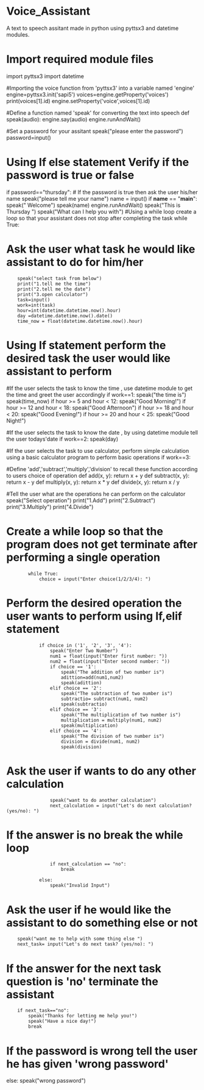 # Voice_Assistant
A text to speech assitant made in python using pyttsx3 and datetime modules.
# Import required module files
import pyttsx3
import datetime

#Importing the voice function from 'pyttsx3' into a variable named 'engine'
engine=pyttsx3.init('sapi5')
voices=engine.getProperty('voices')
print(voices[1].id)
engine.setProperty('voice',voices[1].id)

#Define a function named 'speak' for converting the text into speech
def speak(audio):
    engine.say(audio)
    engine.runAndWait()

#Set a password for your assitant
speak("please enter the password")
password=input()

# Using If else statement Verify if the password is true or false

if password=="thursday":
    # If the password is true then ask the user his/her name
    speak("please tell me your name")
    name = input()
    if __name__ == "__main__":
        speak(" Welcome")
        speak(name)
        engine.runAndWait()
    speak("This is Thursday ")
    speak("What can I help you with")
#Using a while loop create a loop so that your assistant does not stop after completing the task
    while True:
# Ask the user what task he would like assistant to do for him/her
        speak("select task from below")
        print("1.tell me the time")
        print("2.tell me the date")
        print("3.open calculator")
        task=input()
        work=int(task)
        hour=int(datetime.datetime.now().hour)
        day =datetime.datetime.now().date()
        time_now = float(datetime.datetime.now().hour)
# Using If statement perform the desired task the user would like assistant to perform

#If the user selects the task to know the time , use datetime module to get the time and greet the user accordingly
        if work==1:
            speak("the time is")
            speak(time_now)
            if hour >= 5 and hour < 12:
                speak("Good Morning!")
            if hour >= 12 and hour < 18:
                speak("Good Afternoon")
            if hour >= 18 and hour < 20:
                speak("Good Evening!")
            if hour >= 20 and hour < 25:
                speak("Good Night!")

#If the user selects the task to know the date , by using datetime module tell the user todays'date
        if work==2:
            speak(day)

#If the user selects the task to use calculator, perform simple calculation using a basic calculator program to perform basic operations
        if work==3:

#Define 'add','subtract','multiply','division' to recall these function according to users choice of operation
            def add(x, y):
                return x + y
            def subtract(x, y):
                return x - y
            def multiply(x, y):
                return x * y
            def divide(x, y):
                return x / y

#Tell the user what are the operations he can perform on the calculator
            speak("Select operation")
            print("1.Add")
            print("2.Subtract")
            print("3.Multiply")
            print("4.Divide")

# Create a while loop so that the program does not get terminate after performing a single operation
            while True:
                choice = input("Enter choice(1/2/3/4): ")

# Perform the desired operation the user wants to perform using If,elif statement
                if choice in ('1', '2', '3', '4'):
                    speak("Enter Two Number")
                    num1 = float(input("Enter first number: "))
                    num2 = float(input("Enter second number: "))
                    if choice == '1':
                        speak("The addition of two number is")
                        adittion=add(num1,num2)
                        speak(adittion)
                    elif choice == '2':
                        speak("The subtraction of two number is")
                        subtractio= subtract(num1, num2)
                        speak(subtractio)
                    elif choice == '3':
                        speak("The multiplication of two number is")
                        multiplication = multiply(num1, num2)
                        speak(multiplication)
                    elif choice == '4':
                        speak("The division of two number is")
                        division = divide(num1, num2)
                        speak(division)

# Ask the user if wants to do any other calculation
                    speak("want to do another calculation")
                    next_calculation = input("Let's do next calculation? (yes/no): ")

# If the answer is no break the while loop
                    if next_calculation == "no":
                        break

                else:
                    speak("Invalid Input")

# Ask the user if he would like the assistant to do something else or not

        speak("want me to help with some thing else ")
        next_task= input("Let's do next task? (yes/no): ")

# If the answer for the next task question is 'no' terminate the assistant
        if next_task=="no":
            speak("Thanks for letting me help you!")
            speak("Have a nice day!")
            break


# If the password is wrong tell the user he has given 'wrong password'
else:
    speak("wrong password")
